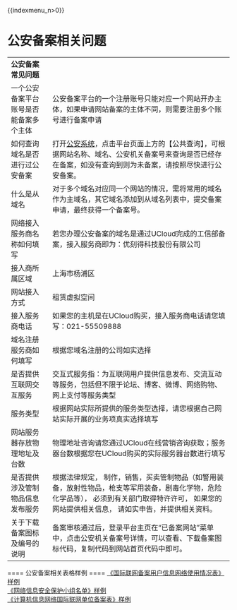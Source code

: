 {{indexmenu_n>0}}

# 公安备案相关问题

|                     |                                                                                                          |
| ------------------- | -------------------------------------------------------------------------------------------------------- |
| **公安备案常见问题**        |                                                                                                          |
| 一个公安备案平台账号是否能备案多个主体 | 公安备案平台的一个注册账号只能对应一个网站开办主体，如果申请网站备案的主体不同，则需要注册多个账号进行备案申请                                                  |
| 如何查询域名是否进行过公安备案     | 打开[公安系统](http://www.beian.gov.cn)，点击平台页面上方的【公共查询】，可根据网站名称、域名、公安机关备案号来查询是否已经存在备案，如没有查询到则为未备案，请按照尽快进行公安备案。 |
| 什么是从域名              | 对于多个域名对应同一个网站的情况，需将常用的域名作为主域名，其它域名添加到从域名列表中，提交备案申请，最终获得一个备案号。                                            |
| 网络接入服务商名称如何填写       | 若您办理公安备案的域名是通过UCloud完成的工信部备案，接入服务商即为：优刻得科技股份有限公司                                                         |
| 接入商所属区域             | 上海市杨浦区                                                                                                   |
| 网站接入方式              | 租赁虚拟空间                                                                                                   |
| 接入服务商电话             | 如果您的主机是在UCloud购买，接入服务商电话请您填写：021-55509888                                                                |
| 域名注册服务商如何填写         | 根据您域名注册的公司如实选择                                                                                           |
| 是否提供互联网交互服务         | 交互式服务指：为互联网用户提供信息发布、交流互动等服务，包括但不限于论坛、博客、微博、网络购物、网上支付等服务类型                                                |
| 服务类型                | 根据网站实际所提供的服务类型选择，请您根据自己网站实际开展的业务项真实选择填写                                                                  |
| 网站服务器存放物理地址及台数      | 物理地址咨询请您通过UCloud在线营销咨询获取；服务器台数根据您在UCloud购买的实际服务器台数进行填写                                                   |
| 是否提供涉及管制物品信息发布服务    | 根据法律规定， 制作，销售，买卖管制物品（如警用装备，放射性物品，枪支等军用装备，剧毒化学物，危险化学品等）， 必须到有关部门取得特许许可， 如果您的网站提供相关信息， 请如实申告，并提供相关资料。      |
| 关于下载备案图标及编号的说明      | 备案审核通过后，登录平台主页在“已备案网站”菜单中，点击公安机关备案号详情，可以查看、下载备案图标代码，复制代码到网站首页代码中即可。                                      |

  
\==== 公安备案相关表格样例 ====
[《国际联网备案用户信息网络使用情况表》样例](http://static.ucloud.cn/2c5cabda56de31b60ef0de10308c1ae2.pdf)  
[《网络信息安全保护小组名单》样例](http://static.ucloud.cn/791539807ba60927efffa2382c5da596.pdf)  
[《计算机信息网络国际联网单位备案表》样例](http://static.ucloud.cn/8f63c7d865caae372d081bff536c0dbe.pdf)
